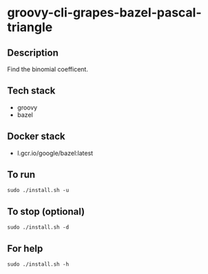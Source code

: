 # groovy-cli-grapes-bazel-pascal-triangle

## Description
Find the binomial coefficent.

## Tech stack
- groovy
- bazel

## Docker stack
- l.gcr.io/google/bazel:latest

## To run
`sudo ./install.sh -u`

## To stop (optional)
`sudo ./install.sh -d`

## For help
`sudo ./install.sh -h`
